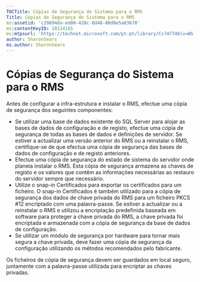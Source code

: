 ```yaml
---
TOCTitle: Cópias de Segurança do Sistema para o RMS
Title: Cópias de Segurança do Sistema para o RMS
ms:assetid: 'c29894da-ee00-428c-8d48-80d8e5a83678'
ms:contentKeyID: 18124165
ms:mtpsurl: 'https://technet.microsoft.com/pt-pt/library/Cc747746(v=WS.10)'
author: SharonSears
ms.author: SharonSears
---
```


Cópias de Segurança do Sistema para o RMS
=========================================

Antes de configurar a infra-estrutura e instalar o RMS, efectue uma cópia de segurança dos seguintes componentes:

-   Se utilizar uma base de dados existente do SQL Server para alojar as bases de dados de configuração e de registo, efectue uma cópia de segurança de todas as bases de dados e definições de servidor. Se estiver a actualizar uma versão anterior do RMS ou a reinstalar o RMS, certifique-se de que efectua uma cópia de segurança das bases de dados de configuração e de registo anteriores.
-   Efectue uma cópia de segurança do estado de sistema do servidor onde planeia instalar o RMS. Esta cópia de segurança armazena as chaves de registo e os valores que contêm as informações necessárias ao restauro do servidor sempre que necessário.
-   Utilize o snap-in Certificados para exportar os certificados para um ficheiro. O snap-in Certificados é também utilizado para a cópia de segurança dos dados de chave privada do RMS para um ficheiro PKCS \#12 encriptado com uma palavra-passe. Se estiver a actualizar ou a reinstalar o RMS e utilizou a encriptação predefinida baseada em software para proteger a chave privada do RMS, a chave privada foi encriptada e armazenada com a cópia de segurança da base de dados de configuração.
-   Se utilizar um módulo de segurança por hardware para tornar mais segura a chave privada, deve fazer uma cópia de segurança da configuração utilizando os métodos recomendados pelo fabricante.

Os ficheiros de cópia de segurança devem ser guardados em local seguro, juntamente com a palavra-passe utilizada para encriptar as chaves privadas.
